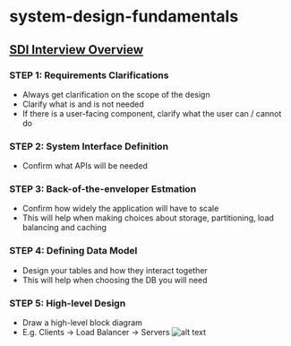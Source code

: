 # system-design-fundamentals

## [SDI Interview Overview](https://www.educative.io/courses/grokking-the-system-design-interview/B8nMkqBWONo)

### STEP 1: Requirements Clarifications
- Always get clarification on the scope of the design
- Clarify what is and is not needed
- If there is a user-facing component, clarify what the user can / cannot do

### STEP 2: System Interface Definition
- Confirm what APIs will be needed

### STEP 3: Back-of-the-enveloper Estmation
- Confirm how widely the application will have to scale
- This will help when making choices about storage, partitioning, load balancing and caching

### STEP 4: Defining Data Model
- Design your tables and how they interact together
- This will help when choosing the DB you will need

### STEP 5: High-level Design
- Draw a high-level block diagram
- E.g. Clients -> Load Balancer -> Servers
![alt text](https://www.educative.io/api/collection/5668639101419520/5649050225344512/page/5684049913839616/image/5127881690710016.png "System Design Diagram")